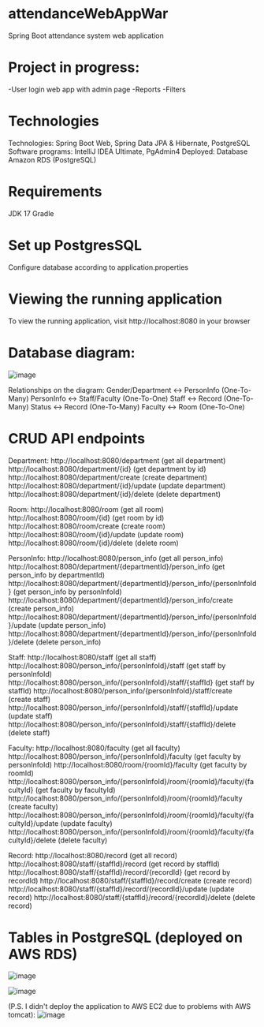 # attendanceWebAppWar
Spring Boot attendance system web application

# Project in progress:
-User login web app with admin page
-Reports 
-Filters

# Technologies

Technologies: Spring Boot Web, Spring Data JPA & Hibernate, PostgreSQL
Software programs: IntelliJ IDEA Ultimate, PgAdmin4
Deployed: Database Amazon RDS (PostgreSQL)

# Requirements
JDK 17
Gradle

# Set up PostgresSQL
Configure database according to application.properties 

# Viewing the running application
To view the running application, visit http://localhost:8080 in your browser

# Database diagram:
![image](https://github.com/kysaadatlie/attendanceWebAppWar/assets/94738149/d4b52da2-e5c1-49f7-bf15-14ad20a5b8bf)

Relationships on the diagram:
Gender/Department <-> PersonInfo (One-To-Many)
PersonInfo <-> Staff/Faculty (One-To-One)
Staff <-> Record (One-To-Many)
Status <-> Record (One-To-Many)
Faculty <-> Room (One-To-One)

# CRUD API endpoints
Department:
http://localhost:8080/department (get all department)
http://localhost:8080/department/{id} (get department by id)
http://localhost:8080/department/create (create department)
http://localhost:8080/department/{id}/update (update department)
http://localhost:8080/department/{id}/delete (delete department)

Room:
http://localhost:8080/room (get all room)
http://localhost:8080/room/{id} (get room by id)
http://localhost:8080/room/create (create room)
http://localhost:8080/room/{id}/update (update room)
http://localhost:8080/room/{id}/delete (delete room)

PersonInfo:
http://localhost:8080/person_info (get all person_info)
http://localhost:8080/department/{departmentId}/person_info (get person_info by departmentId)
http://localhost:8080/department/{departmentId}/person_info/{personInfoId} (get person_info by personInfoId)
http://localhost:8080/department/{departmentId}/person_info/create (create person_info)
http://localhost:8080/department/{departmentId}/person_info/{personInfoId}/update (update person_info)
http://localhost:8080/department/{departmentId}/person_info/{personInfoId}/delete (delete person_info)

Staff:
http://localhost:8080/staff (get all staff)
http://localhost:8080/person_info/{personInfoId}/staff (get staff by personInfoId)
http://localhost:8080/person_info/{personInfoId}/staff/{staffId} (get staff by staffId)
http://localhost:8080/person_info/{personInfoId}/staff/create (create staff)
http://localhost:8080/person_info/{personInfoId}/staff/{staffId}/update (update staff)
http://localhost:8080/person_info/{personInfoId}/staff/{staffId}/delete (delete staff)

Faculty:
http://localhost:8080/faculty (get all faculty)
http://localhost:8080/person_info/{personInfoId}/faculty (get faculty by personInfoId)
http://localhost:8080/room/{roomId}/faculty (get faculty by roomId)
http://localhost:8080/person_info/{personInfoId}/room/{roomId}/faculty/{facultyId} (get faculty by facultyId)
http://localhost:8080/person_info/{personInfoId}/room/{roomId}/faculty (create faculty)
http://localhost:8080/person_info/{personInfoId}/room/{roomId}/faculty/{facultyId}/update (update faculty)
http://localhost:8080/person_info/{personInfoId}/room/{roomId}/faculty/{facultyId}/delete (delete faculty)

Record:
http://localhost:8080/record (get all record)
http://localhost:8080/staff/{staffId}/record (get record by staffId)
http://localhost:8080/staff/{staffId}/record/{recordId} (get record by recordId)
http://localhost:8080/staff/{staffId}/record/create (create record)
http://localhost:8080/staff/{staffId}/record/{recordId}/update (update record)
http://localhost:8080/staff/{staffId}/record/{recordId}/delete (delete record)

# Tables in PostgreSQL (deployed on AWS RDS)
![image](https://github.com/kysaadatlie/attendanceWebAppWar/assets/94738149/c620dc81-3552-4ae2-810a-4b5a1ab726aa)

![image](https://github.com/kysaadatlie/attendanceWebAppWar/assets/94738149/7ead4b83-08dd-4301-8046-203670fed099)

(P.S. I didn't deploy the application to AWS EC2 due to problems with AWS tomcat):
![image](https://github.com/kysaadatlie/attendanceWebAppWar/assets/94738149/0bedc36f-ec6e-4853-a487-b9cff00f88fa)

